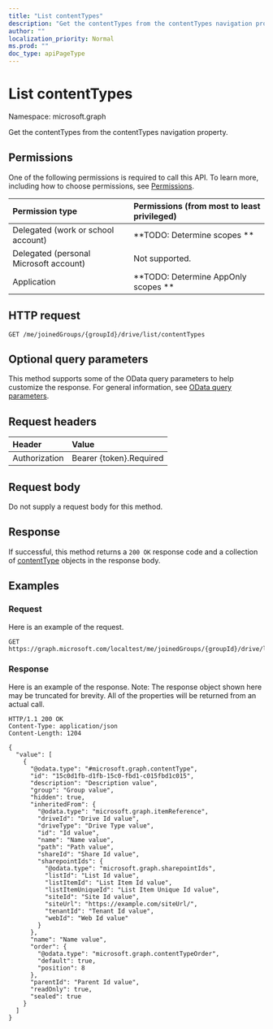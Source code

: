 ```yaml
---
title: "List contentTypes"
description: "Get the contentTypes from the contentTypes navigation property."
author: ""
localization_priority: Normal
ms.prod: ""
doc_type: apiPageType
---
```


# List contentTypes

Namespace: microsoft.graph

Get the contentTypes from the contentTypes navigation property.

## Permissions
One of the following permissions is required to call this API. To learn more, including how to choose permissions, see [Permissions](/concepts/permissions-reference.md).

|Permission type|Permissions (from most to least privileged)|
|:---|:---|
|Delegated (work or school account)|**TODO: Determine scopes **|
|Delegated (personal Microsoft account)|Not supported.|
|Application|**TODO: Determine AppOnly scopes **|

## HTTP request
<!-- {
  "blockType": "ignored"
}
-->
``` http
GET /me/joinedGroups/{groupId}/drive/list/contentTypes
```

## Optional query parameters
This method supports some of the OData query parameters to help customize the response. For general information, see [OData query parameters](/graph/query-parameters).

## Request headers
|Header|Value|
|:---|:---|
|Authorization|Bearer {token}.Required|

## Request body
Do not supply a request body for this method.

## Response
If successful, this method returns a `200 OK` response code and a collection of [contentType](../resources/contenttype.md) objects in the response body.

## Examples

### Request
Here is an example of the request.
<!-- {
  "blockType": "request",
  "name": "get_contenttype"
}
-->
``` http
GET https://graph.microsoft.com/localtest/me/joinedGroups/{groupId}/drive/list/contentTypes
```

### Response
Here is an example of the response. Note: The response object shown here may be truncated for brevity. All of the properties will be returned from an actual call.
<!-- {
  "blockType": "response",
  "truncated": true,
  "@odata.type": "collection(microsoft.graph.contenttype)"
}
-->
``` http
HTTP/1.1 200 OK
Content-Type: application/json
Content-Length: 1204

{
  "value": [
    {
      "@odata.type": "#microsoft.graph.contentType",
      "id": "15c0d1fb-d1fb-15c0-fbd1-c015fbd1c015",
      "description": "Description value",
      "group": "Group value",
      "hidden": true,
      "inheritedFrom": {
        "@odata.type": "microsoft.graph.itemReference",
        "driveId": "Drive Id value",
        "driveType": "Drive Type value",
        "id": "Id value",
        "name": "Name value",
        "path": "Path value",
        "shareId": "Share Id value",
        "sharepointIds": {
          "@odata.type": "microsoft.graph.sharepointIds",
          "listId": "List Id value",
          "listItemId": "List Item Id value",
          "listItemUniqueId": "List Item Unique Id value",
          "siteId": "Site Id value",
          "siteUrl": "https://example.com/siteUrl/",
          "tenantId": "Tenant Id value",
          "webId": "Web Id value"
        }
      },
      "name": "Name value",
      "order": {
        "@odata.type": "microsoft.graph.contentTypeOrder",
        "default": true,
        "position": 8
      },
      "parentId": "Parent Id value",
      "readOnly": true,
      "sealed": true
    }
  ]
}
```

